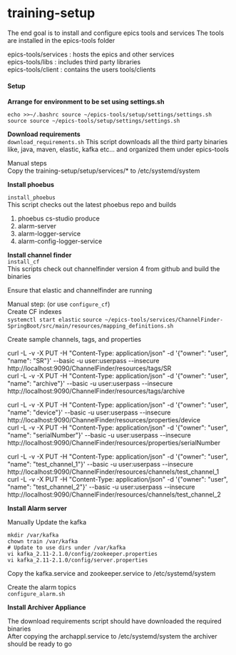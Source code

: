 # training-setup

The end goal is to install and configure epics tools and services
The tools are installed in the epics-tools folder

epics-tools/services : hosts the epics and other services  
epics-tools/libs     : includes third party libraries  
epics-tools/client   : contains the users tools/clients   

#### Setup 


**Arrange for environment to be set using settings.sh**  
```
echo >>~/.bashrc source ~/epics-tools/setup/settings/settings.sh
source source ~/epics-tools/setup/settings/settings.sh
```

**Download requirements**  
`
download_requirements.sh
`
This script downloads all the third party binaries like, java, maven, elastic, kafka etc... and organized them under epics-tools

Manual steps  
Copy the training-setup/setup/services/* to /etc/systemd/system

**Install phoebus**  

`install_phoebus`  
This script checks out the latest phoebus repo and builds
1. phoebus cs-studio produce
2. alarm-server
3. alarm-logger-service
4. alarm-config-logger-service

**Install channel finder**  
`install_cf`  
This scripts check out channelfinder version 4 from github and build the binaries

Ensure that elastic and channelfinder are running

Manual step: (or use `configure_cf`)  
Create CF indexes  
```systemctl start elastic``` 
```source ~/epics-tools/services/ChannelFinder-SpringBoot/src/main/resources/mapping_definitions.sh```  

Create sample channels, tags, and properties  

curl -L -v -X PUT -H "Content-Type: application/json" -d '{"owner": "user", "name": "SR"}' --basic -u user:userpass --insecure http://localhost:9090/ChannelFinder/resources/tags/SR  
curl -L -v -X PUT -H "Content-Type: application/json" -d '{"owner": "user", "name": "archive"}' --basic -u user:userpass --insecure http://localhost:9090/ChannelFinder/resources/tags/archive

curl -L -v -X PUT -H "Content-Type: application/json" -d '{"owner": "user", "name": "device"}' --basic -u user:userpass --insecure http://localhost:9090/ChannelFinder/resources/properties/device  
curl -L -v -X PUT -H "Content-Type: application/json" -d '{"owner": "user", "name": "serialNumber"}' --basic -u user:userpass --insecure http://localhost:9090/ChannelFinder/resources/properties/serialNumber

curl -L -v -X PUT -H "Content-Type: application/json" -d '{"owner": "user", "name": "test_channel_1"}' --basic -u user:userpass --insecure http://localhost:9090/ChannelFinder/resources/channels/test_channel_1  
curl -L -v -X PUT -H "Content-Type: application/json" -d '{"owner": "user", "name": "test_channel_2"}' --basic -u user:userpass --insecure http://localhost:9090/ChannelFinder/resources/channels/test_channel_2  

**Install Alarm server**  

Manually Update the kafka  
```
mkdir /var/kafka
chown train /var/kafka
# Update to use dirs under /var/kafka
vi kafka_2.11-2.1.0/config/zookeeper.properties 
vi kafka_2.11-2.1.0/config/server.properties 
```  

Copy the kafka.service and zookeeper.service to /etc/systemd/system  

Create the alarm topics  
```configure_alarm.sh```


**Install Archiver Appliance**

The download requirements script should have downloaded the required binaries  
After copying the archappl.service to /etc/systemd/system the archiver should be ready to go  
